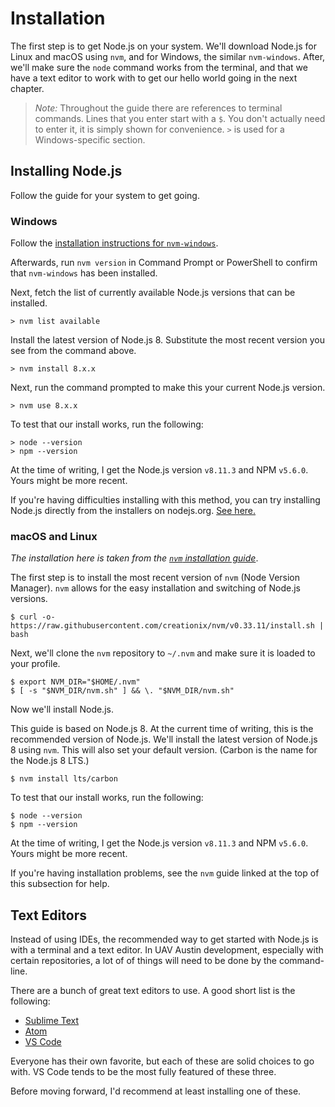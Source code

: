 # Installation

The first step is to get Node.js on your system. We'll download Node.js for
Linux and macOS using `nvm`, and for Windows, the similar `nvm-windows`. After,
we'll make sure the `node` command works from the terminal, and that we have a
text editor to work with to get our hello world going in the next chapter.

> *Note:* Throughout the guide there are references to terminal commands. Lines
> that you enter start with a `$`. You don't actually need to enter it, it is
> simply shown for convenience. `>` is used for a Windows-specific section.

## Installing Node.js

Follow the guide for your system to get going.

### Windows

Follow the
[installation instructions for `nvm-windows`](https://github.com/coreybutler/nvm-windows#installation--upgrades).

Afterwards, run `nvm version` in Command Prompt or PowerShell to confirm that
`nvm-windows` has been installed.

Next, fetch the list of currently available Node.js versions that can be
installed.

```shell
> nvm list available
```

Install the latest version of Node.js 8. Substitute the most recent version you
see from the command above.

```shell
> nvm install 8.x.x
```

Next, run the command prompted to make this your current Node.js version.

```shell
> nvm use 8.x.x
```

To test that our install works, run the following:

```shell
> node --version
> npm --version
```

At the time of writing, I get the Node.js version `v8.11.3` and NPM `v5.6.0`.
Yours might be more recent.

If you're having difficulties installing with this method, you can try
installing Node.js directly from the installers on nodejs.org.
[See here.](https://nodejs.org/en/download/)

### macOS and Linux

*The installation here is taken from the
[`nvm` installation guide](https://github.com/creationix/nvm#installation)*.

The first step is to install the most recent version of `nvm` (Node Version
Manager). `nvm` allows for the easy installation and switching of Node.js
versions.

```shell
$ curl -o- https://raw.githubusercontent.com/creationix/nvm/v0.33.11/install.sh | bash
```

Next, we'll clone the `nvm` repository to `~/.nvm` and make sure it is loaded
to your profile.

```shell
$ export NVM_DIR="$HOME/.nvm"
$ [ -s "$NVM_DIR/nvm.sh" ] && \. "$NVM_DIR/nvm.sh"
```

Now we'll install Node.js.

This guide is based on Node.js 8. At the current time of writing, this is the
recommended version of Node.js. We'll install the latest version of Node.js 8
using `nvm`. This will also set your default version. (Carbon is the name for
the Node.js 8 LTS.)

```shell
$ nvm install lts/carbon
```

To test that our install works, run the following:

```shell
$ node --version
$ npm --version
```

At the time of writing, I get the Node.js version `v8.11.3` and NPM `v5.6.0`.
Yours might be more recent.

If you're having installation problems, see the `nvm` guide linked at the top
of this subsection for help.

## Text Editors

Instead of using IDEs, the recommended way to get started with Node.js is with
a terminal and a text editor. In UAV Austin development, especially with
certain repositories, a lot of of things will need to be done by the
command-line.

There are a bunch of great text editors to use. A good short list is the
following:

- [Sublime Text](https://www.sublimetext.com)
- [Atom](https://atom.io)
- [VS Code](https://code.visualstudio.com)

Everyone has their own favorite, but each of these are solid choices to go
with. VS Code tends to be the most fully featured of these three.

Before moving forward, I'd recommend at least installing one of these.
